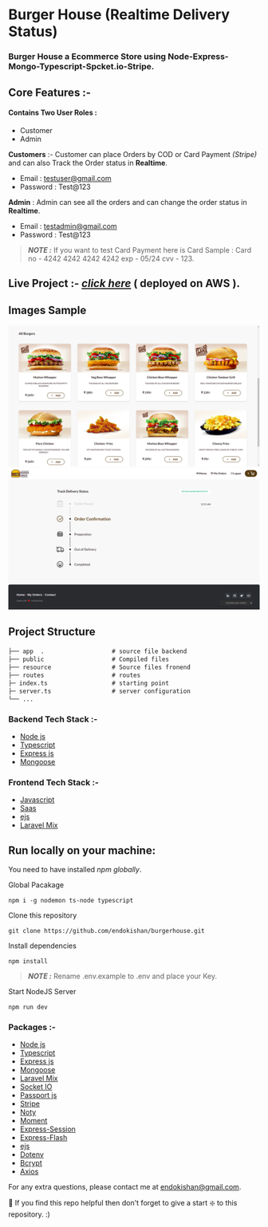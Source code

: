 # Burger House (Realtime Delivery Status)

### Burger House a Ecommerce Store using Node-Express-Mongo-Typescript-Spcket.io-Stripe.

## Core Features :-

#### Contains Two User Roles : 
- Customer 
- Admin

 __Customers__ :- Customer can place Orders by COD or Card Payment _(Stripe)_ and can also Track the Order status in __Realtime__.
- Email : testuser@gmail.com 
- Password : Test@123

__Admin__ : Admin can see all the orders and can change the order status in __Realtime__.
- Email : testadmin@gmail.com
- Password : Test@123

> **_NOTE :_**  If you want to test Card Payment here is Card Sample : Card no - 4242 4242 4242 4242   exp - 05/24  cvv - 123.

## __Live Project__ :-  <a href="http://3.17.207.4/"> <i>click here</i></a> ( deployed on AWS ).

## Images Sample 

<img src="img/Home2.png" width="650" height="auto"/>
  <br>
<img src="img/Track.png" width="650" height="auto"/>


## Project Structure

    ├── app  .                   # source file backend
    ├── public                   # Compiled files
    ├── resource                 # Source files fronend
    ├── routes                   # routes
    ├─ index.ts                  # starting point
    ├─ server.ts                 # server configuration
    └── ...


### Backend Tech Stack :- 
- [Node js](https://nodejs.org/en/)
- [Typescript](https://www.typescriptlang.org/)
- [Express js](https://expressjs.com/)
- [Mongoose](https://www.mongodb.com/)

### Frontend Tech Stack :- 
- [Javascript](https://www.javascript.com/)
- [Saas](https://sass-lang.com/)
- [ejs](https://ejs.co/)
- [Laravel Mix](https://laravel-mix.com/)


## Run locally on your machine:
You need to have installed _npm_ _globally_.

Global Pacakage
``` shell
npm i -g nodemon ts-node typescript
```

Clone this repository
``` shell
git clone https://github.com/endokishan/burgerhouse.git
```

Install dependencies
``` shell
npm install
```

> **_NOTE :_**  Rename .env.example to .env and place your Key.


Start NodeJS Server 
``` shell
npm run dev
```


### Packages :- 
- [Node js](https://nodejs.org/en/)
- [Typescript](https://www.typescriptlang.org/)
- [Express js](https://expressjs.com/)
- [Mongoose](https://www.mongodb.com/)
- [Laravel Mix](https://laravel-mix.com/)
- [Socket IO](https://socket.io/)
- [Passport js](http://www.passportjs.org/)
- [Stripe](https://stripe.com/en-in)
- [Noty](https://www.npmjs.com/package/noty)
- [Moment](https://momentjs.com/)
- [Express-Session](https://www.npmjs.com/package/express-session)
- [Express-Flash](https://www.npmjs.com/package/express-flash)
- [ejs](https://ejs.co/)
- [Dotenv](https://www.npmjs.com/package/dotenv)
- [Bcrypt](https://www.npmjs.com/package/bcrypt)
- [Axios](https://www.npmjs.com/package/axios)



For any extra questions, please contact me at endokishan@gmail.com. 

🙏 If you find this repo helpful then don't forget to give a start ❇️ to this repository. :)

